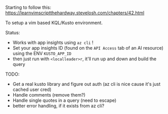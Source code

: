 Starting to follow this:
https://learnvimscriptthehardway.stevelosh.com/chapters/42.html

To setup a vim based KQL/Kusto environment.

Status:
- Works with app insights using `az cli` !
- Set your app insights ID (found on the `API Access` tab of an AI resource) using the ENV `KUSTO_APP_ID`
- then just run with `<localleader>r`, it'll run up and down and build the query

TODO:
- Get a real kusto library and figure out auth (az cli is nice cause it's just cached user cred)
- Handle comments (remove them?)
- Handle single quotes in a query (need to escape)
- better error handling, if it exists from az cli?
